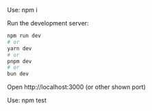 Use:
npm i

Run the development server:

```bash
npm run dev
# or
yarn dev
# or
pnpm dev
# or
bun dev
```

Open http://localhost:3000 (or other shown port)

Use:
npm test